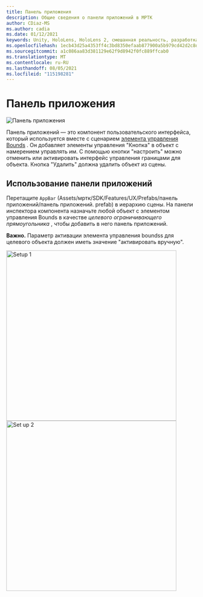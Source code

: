 ```yaml
---
title: Панель приложения
description: Общие сведения о панели приложений в МРТК
author: CDiaz-MS
ms.author: cadia
ms.date: 01/12/2021
keywords: Unity, HoloLens, HoloLens 2, смешанная реальность, разработка, мртк, панель приложений,
ms.openlocfilehash: 1ecb43d25a4353ff4c3bd8350efaab877900a5b979cd42d2c8d1cb91ce32ae0c
ms.sourcegitcommit: a1c086aa83d381129e62f9d8942f0fc889ffcab0
ms.translationtype: MT
ms.contentlocale: ru-RU
ms.lasthandoff: 08/05/2021
ms.locfileid: "115198281"
---
```

# <a name="app-bar"></a>Панель приложения

![Панель приложения](../images/app-bar/MRTK_AppBar_Main.png)

Панель приложений — это компонент пользовательского интерфейса, который используется вместе с сценарием [элемента управления Bounds](bounds-control.md) . Он добавляет элементы управления "Кнопка" в объект с намерением управлять им. С помощью кнопки "настроить" можно отменить или активировать интерфейс управления границами для объекта. Кнопка "Удалить" должна удалить объект из сцены.

## <a name="how-to-use-app-bar"></a>Использование панели приложений

Перетащите `AppBar` (Assets/мртк/SDK/Features/UX/Prefabs/панель приложений/панель приложений. prefab) в иерархию сцены. На панели инспектора компонента назначьте любой объект с элементом управления Bounds в качестве *целевого ограничивающего прямоугольника* , чтобы добавить в него панель приложений.

**Важно.** Параметр активации элемента управления boundss для целевого объекта должен иметь значение "активировать вручную".

<img src="../images/app-bar/MRTK_AppBar_Setup1.png" width="450" alt="Setup 1">

<img src="../images/app-bar/MRTK_AppBar_Setup2.png" width="450" alt="Set up 2">
